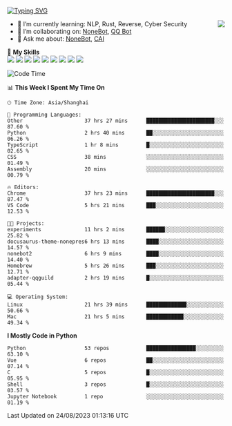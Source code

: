 [![Typing SVG](https://readme-typing-svg.herokuapp.com?size=25&duration=2500&color=8C43EA&vCenter=true&width=200&height=40&lines=Hi+there+%F0%9F%91%8B%F0%9F%8F%BB;I'm+yanyongyu)](https://git.io/typing-svg)

<a href="#">
  <img align="right" src="https://github-readme-stats.vercel.app/api?username=yanyongyu&count_private=true&show_icons=true&bg_color=15,f2f7fd,E0EAFC" />
</a>

- 🌱 I’m currently learning: NLP, Rust, Reverse, Cyber Security
- 👯 I’m collaborating on: [NoneBot](https://github.com/nonebot), [QQ Bot](https://github.com/Mrs4s/go-cqhttp)
- 💬 Ask me about: [NoneBot](https://github.com/nonebot), [CAI](https://github.com/cscs181/CAI)

🌟 **My Skills**  
![](https://img.shields.io/badge/-Python-3e74a2?style=flat-square&logo=Python&logoColor=fff)
![](https://img.shields.io/badge/-Node.js-339933?style=flat-square&logo=Node.js&logoColor=fff)
![](https://img.shields.io/badge/-Vue-4fc08d?style=flat-square&logo=Vue.js&logoColor=fff)
![](https://img.shields.io/badge/-React-2d98ce?style=flat-square&logo=React&logoColor=fff)
![](https://img.shields.io/badge/-Docker-2496ED?style=flat-square&logo=Docker&logoColor=fff)
![](https://img.shields.io/badge/-Linux-000000?style=flat-square&logo=Linux&logoColor=fff)
![](https://img.shields.io/badge/-MySQL-4479A1?style=flat-square&logo=MySQL&logoColor=fff)
![](https://img.shields.io/badge/-Redis-DC382D?style=flat-square&logo=Redis&logoColor=fff)
![](https://img.shields.io/badge/-MongoDB-47A248?style=flat-square&logo=MongoDB&logoColor=fff)

<!--START_SECTION:waka-->
![Code Time](http://img.shields.io/badge/Code%20Time-4%2C747%20hrs%2057%20mins-blue)

📊 **This Week I Spent My Time On** 

```text
🕑︎ Time Zone: Asia/Shanghai

💬 Programming Languages: 
Other                    37 hrs 27 mins      ██████████████████████░░░   87.60 % 
Python                   2 hrs 40 mins       ██░░░░░░░░░░░░░░░░░░░░░░░   06.26 % 
TypeScript               1 hr 8 mins         █░░░░░░░░░░░░░░░░░░░░░░░░   02.65 % 
CSS                      38 mins             ░░░░░░░░░░░░░░░░░░░░░░░░░   01.49 % 
Assembly                 20 mins             ░░░░░░░░░░░░░░░░░░░░░░░░░   00.79 % 

🔥 Editors: 
Chrome                   37 hrs 23 mins      ██████████████████████░░░   87.47 % 
VS Code                  5 hrs 21 mins       ███░░░░░░░░░░░░░░░░░░░░░░   12.53 % 

🐱‍💻 Projects: 
experiments              11 hrs 2 mins       ██████░░░░░░░░░░░░░░░░░░░   25.82 % 
docusaurus-theme-nonepres6 hrs 13 mins       ████░░░░░░░░░░░░░░░░░░░░░   14.57 % 
nonebot2                 6 hrs 9 mins        ████░░░░░░░░░░░░░░░░░░░░░   14.40 % 
Homebrew                 5 hrs 26 mins       ███░░░░░░░░░░░░░░░░░░░░░░   12.71 % 
adapter-qqguild          2 hrs 19 mins       █░░░░░░░░░░░░░░░░░░░░░░░░   05.44 % 

💻 Operating System: 
Linux                    21 hrs 39 mins      █████████████░░░░░░░░░░░░   50.66 % 
Mac                      21 hrs 5 mins       ████████████░░░░░░░░░░░░░   49.34 % 
```

**I Mostly Code in Python** 

```text
Python                   53 repos            ████████████████░░░░░░░░░   63.10 % 
Vue                      6 repos             ██░░░░░░░░░░░░░░░░░░░░░░░   07.14 % 
C                        5 repos             █░░░░░░░░░░░░░░░░░░░░░░░░   05.95 % 
Shell                    3 repos             █░░░░░░░░░░░░░░░░░░░░░░░░   03.57 % 
Jupyter Notebook         1 repo              ░░░░░░░░░░░░░░░░░░░░░░░░░   01.19 % 
```




 Last Updated on 24/08/2023 01:13:16 UTC
<!--END_SECTION:waka-->
